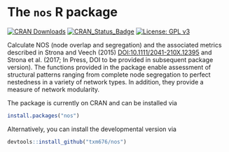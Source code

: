 
# The `nos` R package

[![CRAN
Downloads](http://cranlogs.r-pkg.org/badges/grand-total/nos)](https://cran.r-project.org/package=nos)
[![CRAN_Status_Badge](http://www.r-pkg.org/badges/version/nos)](https://cran.r-project.org/package=nos)
[![License: GPL
v3](https://img.shields.io/badge/License-GPLv3-yellow.svg)](https://www.gnu.org/licenses/gpl-3.0)

Calculate NOS (node overlap and segregation) and the associated metrics
described in Strona and Veech (2015) <DOI:10.1111/2041-210X.12395> and
Strona et al. (2017; In Press, DOI to be provided in subsequent package
version). The functions provided in the package enable assessment of
structural patterns ranging from complete node segregation to perfect
nestedness in a variety of network types. In addition, they provide a
measure of network modularity.

The package is currently on CRAN and can be installed via

``` r
install.packages("nos")
```

Alternatively, you can install the developmental version via

``` r
devtools::install_github("txm676/nos")
```
